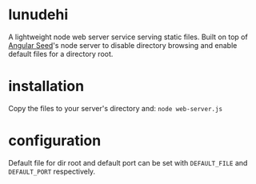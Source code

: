 lunudehi
========

A lightweight node web server service serving static files. Built on top of [Angular Seed](https://github.com/angular/angular-seed)'s  node server to disable directory browsing and enable default files for a directory root.

installation
============

Copy the files to your server's directory and:
`node web-server.js`

configuration
=============

Default file for dir root and default port can be set with `DEFAULT_FILE` and `DEFAULT_PORT` respectively.
